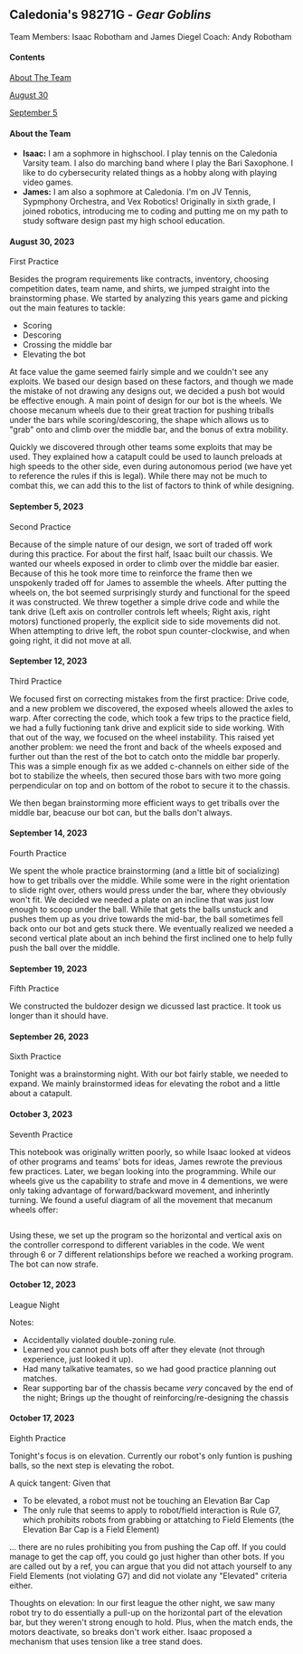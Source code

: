 ## Caledonia's 98271G - _Gear Goblins_
Team Members: Isaac Robotham and James Diegel
Coach: Andy Robotham


#### Contents
[About The Team](https://github.com/jmdiegel707/Vex-2023-34-Notebook/blob/main/README.md#about-the-team)

[August 30](https://github.com/jmdiegel707/Vex-2023-34-Notebook/blob/main/README.md#august-30-2023)

[September 5](https://github.com/jmdiegel707/Vex-2023-34-Notebook/blob/main/README.md#september-5-2023)

#### About the Team
- __Isaac:__ I am a sophmore in highschool. I play tennis on the Caledonia Varsity team. I also do marching band where I play the Bari Saxophone. I like to do cybersecurity related things as a hobby along with playing video games.
- __James:__ I am also a sophmore at Caledonia. I'm on JV Tennis, Sypmphony Orchestra, and Vex Robotics! Originally in sixth grade, I joined robotics, introducing me to coding and putting me on my path to study software design past my high school education.

#### August 30, 2023
First Practice

Besides the program requirements like contracts, inventory, choosing competition dates, team name, and shirts, we jumped straight into the brainstorming phase. We started by analyzing this years game and picking out the main features to tackle:
- Scoring
- Descoring
- Crossing the middle bar
- Elevating the bot

At face value the game seemed fairly simple and we couldn't see any exploits. We based our design based on these factors, and though we made the mistake of not drawing any designs out, we decided a push bot would be effective enough. A main point of design for our bot is the wheels. We choose mecanum wheels due to their great traction for pushing triballs under the bars while scoring/descoring, the shape which allows us to "grab" onto and climb over the middle bar, and the bonus of extra mobility.

Quickly we discovered through other teams some exploits that may be used. They explained how a catapult could be used to launch preloads at high speeds to the other side, even during autonomous period (we have yet to reference the rules if this is legal). While there may not be much to combat this, we can add this to the list of factors to think of while designing.

#### September 5, 2023
Second Practice

Because of the simple nature of our design, we sort of traded off work during this practice. For about the first half, Isaac built our chassis. We wanted our wheels exposed in order to climb over the middle bar easier. Because of this he took more time to reinforce the frame then we unspokenly traded off for James to assemble the wheels. After putting the wheels on, the bot seemed surprisingly sturdy and functional for the speed it was constructed. We threw together a simple drive code and while the tank drive (Left axis on controller controls left wheels; Right axis, right motors) functioned properly, the explicit side to side movements did not. When attempting to drive left, the robot spun counter-clockwise, and when going right, it did not move at all.

#### September 12, 2023
Third Practice

We focused first on correcting mistakes from the first practice: Drive code, and a new problem we discovered, the exposed wheels allowed the axles to warp.
After correcting the code, which took a few trips to the practice field, we had a fully fuctioning tank drive and explicit side to side working. With that out of the way, we focused on the wheel instability. This raised yet another problem: we need the front and back of the wheels exposed and further out than the rest of the bot to catch onto the middle bar properly. This was a simple enough fix as we added c-channels on either side of the bot to stabilize the wheels, then secured those bars with two more going perpendicular on top and on bottom of the robot to secure it to the chassis.

We then began brainstorming more efficient ways to get triballs over the middle bar, beacuse our bot can, but the balls don't always.

#### September 14, 2023
Fourth Practice

We spent the whole practice brainstorming (and a little bit of socializing) how to get triballs over the middle. While some were in the right orientation to slide right over, others would press under the bar, where they obviously won't fit. We decided we needed a plate on an incline that was just low enough to scoop under the ball. While that gets the balls unstuck and pushes them up as you drive towards the mid-bar, the ball sometimes fell back onto our bot and gets stuck there. We eventually realized we needed a second vertical plate about an inch behind the first inclined one to help fully push the ball over the middle.

#### September 19, 2023
Fifth Practice

We constructed the buldozer design we dicussed last practice. It took us longer than it should have.

#### September 26, 2023
Sixth Practice

Tonight was a brainstorming night. With our bot fairly stable, we needed to expand. We mainly brainstormed ideas for elevating the robot and a little about a catapult.

#### October 3, 2023
Seventh Practice

This notebook was originally written poorly, so while Isaac looked at videos of other programs and teams' bots for ideas, James rewrote the previous few practices.
Later, we  began looking into the programming. While our wheels give us the capability to strafe and move in 4 dementions, we were only taking advantage of forward/backward movement, and inherintly turning. We found a useful diagram of all the movement that mecanum wheels offer:

<img href="/assets/c7963dec531b7e893ddcf91c4fc9159928c4b56c.jpg">

Using these, we set up the program so the horizontal and vertical axis on the controller correspond to different variables in the code. We went through 6 or 7 different relationships before we reached a working program. The bot can now strafe.

#### October 12, 2023
League Night

Notes:
- Accidentally violated double-zoning rule.
- Learned you cannot push bots off after they elevate (not through experience, just looked it up).
- Had many talkative teamates, so we had good practice planning out matches.
- Rear supporting bar of the chassis became _very_ concaved by the end of the night; Brings up the thought of reinforcing/re-designing the chassis

#### October 17, 2023
Eighth Practice

Tonight's focus is on elevation. Currently our robot's only funtion is pushing balls, so the next step is elevating the robot. 

A quick tangent:
Given that
- To be elevated, a robot must not be touching an Elevation Bar Cap
- The only rule that seems to apply to robot/field interaction is Rule G7, which prohibits robots from grabbing or attatching to Field Elements (the Elevation Bar Cap is a Field Element)

... there are no rules prohibiting you from pushing the Cap off. If you could manage to get the cap off, you could go just higher than other bots. If you are called out by a ref, you can argue that you did not attach yourself to any Field Elements (not violating G7) and did not violate any "Elevated" criteria either.


Thoughts on elevation:
In our first league the other night, we saw many robot try to do essentially a pull-up on the horizontal part of the elevation bar, but they weren't strong enough to hold. Plus, when the match ends, the motors deactivate, so breaks don't work either. Isaac proposed a mechanism that uses tension like a tree stand does.

<img href="assets/RE557-120719-4403-WEB_1200x1200.webp">
